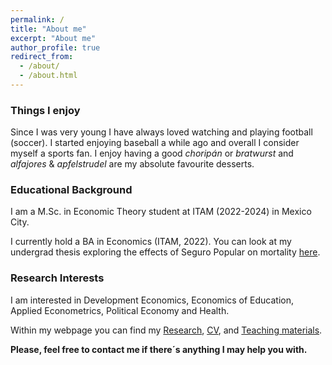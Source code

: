 ```yaml
---
permalink: /
title: "About me"
excerpt: "About me"
author_profile: true
redirect_from: 
  - /about/
  - /about.html
---
```


### Things I enjoy

Since I was very young I have always loved watching and playing football (soccer). I started enjoying baseball a while ago and overall I consider myself a sports fan.
I enjoy having a good _choripán_ or _bratwurst_ and _alfajores_ & _apfelstrudel_ are my absolute favourite desserts.

### Educational Background

I am a M.Sc. in Economic Theory student at ITAM (2022-2024) in Mexico City. 

I currently hold a BA in Economics (ITAM, 2022). You can look at my undergrad thesis exploring the effects of Seguro Popular on mortality [here](https://robertoglz.github.io/files/tesis_BA_RobertoGonzalez.pdf).

### Research Interests

I am interested in Development Economics, Economics of Education, Applied Econometrics, Political Economy and Health.

Within my webpage you can find my [Research](https://robertoglz.github.io/research), [CV](https://robertoglz.github.io/files/robertogonzalez_cv.pdf), and [Teaching materials](https://robertoglz.github.io/teaching).

**Please, feel free to contact me if there´s anything I may help you with.**
